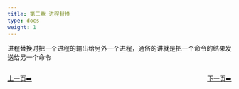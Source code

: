 ```yaml
---
title: 第三章 进程替换
type: docs
weight: 1
---   
```


 进程替换时把一个进程的输出给另外一个进程，通俗的讲就是把一个命令的结果发送给另一个命令

<div style="display: flex;justify-content: space-between;align-items: center;">
<p><a href="https://books.linuxwt.com/linuxwtabs/ChapterTwo/Bieming">上一页➡️</a></p>
<p><a href="https://books.linuxwt.com/linuxwtabs/ChapterThree/Jinchengtihuan">下一页➡️</a></p>
</div>